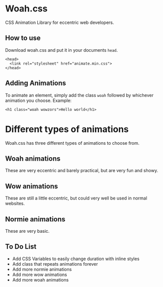 # Woah.css
CSS Animation Library for eccentric web developers. 

## How to use
Download woah.css and put it in your documents ```head```.

```
<head>
  <link rel="stylesheet" href="animate.min.css">
</head>
```

## Adding Animations
To animate an element, simply add the class ```woah``` followed by whichever animation you choose. Example:

```
<h1 class="woah wowzors">Hello world</h1>
```

# Different types of animations
Woah.css has three different types of animations to choose from.

## Woah animations
These are very eccentric and barely practical, but are very fun and showy.

## Wow animations
These are still a little eccentric, but could very well be used in normal websites. 

## Normie animations
These are very basic.

## To Do List
 - Add CSS Variables to easily change duration with inline styles
 - Add class that repeats animations forever
 - Add more normie animations
 - Add more wow animations
 - Add more woah animations
